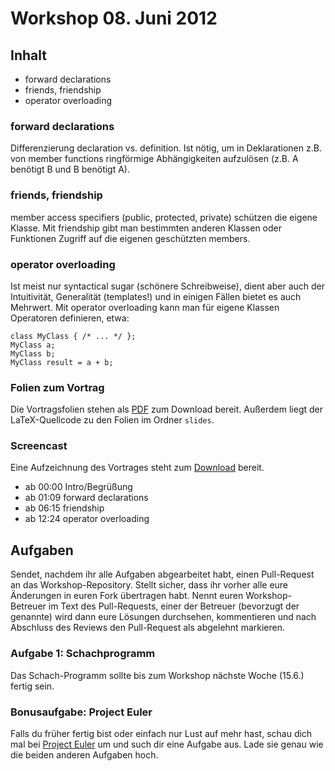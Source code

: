 # Workshop 08. Juni 2012

## Inhalt

- forward declarations
- friends, friendship
- operator overloading


### forward declarations

Differenzierung declaration vs. definition.
Ist nötig, um in Deklarationen z.B. von member functions ringförmige Abhängigkeiten aufzulösen (z.B. A benötigt B und B benötigt A).


### friends, friendship

member access specifiers (public, protected, private) schützen die eigene Klasse. Mit friendship gibt man bestimmten anderen Klassen oder Funktionen Zugriff auf die eigenen geschützten members.


### operator overloading

Ist meist nur syntactical sugar (schönere Schreibweise), dient aber auch der Intuitivität, Generalität (templates!) und in einigen Fällen bietet es auch Mehrwert.
Mit operator overloading kann man für eigene Klassen Operatoren definieren, etwa:

    class MyClass { /* ... */ };
    MyClass a;
    MyClass b;
    MyClass result = a + b;


### Folien zum Vortrag

Die Vortragsfolien stehen als [PDF](https://github.com/kit-cpp-workshop/kit-cpp-workshop.github.com/raw/downloads/workshops/ss12-06/slides.pdf) zum Download bereit. Außerdem liegt der LaTeX-Quellcode zu den Folien im Ordner `slides`.

### Screencast

Eine Aufzeichnung des Vortrages steht zum [Download](https://drive.google.com/file/d/0B18AwdjM48imLTVTcmFIZElmY3M/edit?usp=sharing) bereit.

 * ab 00:00 Intro/Begrüßung
 * ab 01:09 forward declarations
 * ab 06:15 friendship
 * ab 12:24 operator overloading

## Aufgaben

Sendet, nachdem ihr alle Aufgaben abgearbeitet habt, einen Pull-Request an das Workshop-Repository. Stellt sicher, dass ihr vorher alle eure Änderungen in euren Fork übertragen habt. Nennt euren Workshop-Betreuer im Text des Pull-Requests, einer der Betreuer (bevorzugt der genannte) wird dann eure Lösungen durchsehen, kommentieren und nach Abschluss des Reviews den Pull-Request als abgelehnt markieren.


### Aufgabe 1: Schachprogramm

Das Schach-Programm sollte bis zum Workshop nächste Woche (15.6.) fertig sein.

### Bonusaufgabe: Project Euler

Falls du früher fertig bist oder einfach nur Lust auf mehr hast, schau dich mal bei [Project Euler](http://projecteuler.net/) um und such dir eine Aufgabe aus. Lade sie genau wie die beiden anderen Aufgaben hoch.
